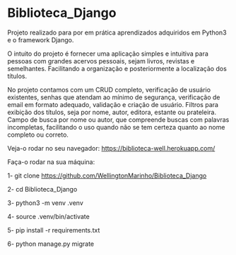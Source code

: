# Biblioteca_Django


Projeto realizado para por em prática aprendizados adquiridos em Python3 e o framework Django.

O intuito do projeto é fornecer uma aplicação simples e intuitiva para pessoas com grandes acervos pessoais, sejam livros, revistas e semelhantes. 
Facilitando a organização e posteriormente a localização dos títulos. 

No projeto contamos com um CRUD completo, verificação de usuário existentes, senhas que atendam ao mínimo de segurança, verificação de email em formato adequado, validação e criação de usuário. Filtros para exibição dos títulos, seja por nome, autor, editora, estante ou prateleira.
Campo de busca por nome ou autor, que compreende buscas com palavras incompletas, facilitando o uso quando não se tem certeza quanto ao nome completo ou correto.


Veja-o rodar no seu navegador: https://biblioteca-well.herokuapp.com/

Faça-o rodar na sua máquina:

  1- git clone https://github.com/WellingtonMarinho/Biblioteca_Django
  
  2- cd Biblioteca_Django
  
  3- python3 -m venv .venv 
  
  4- source .venv/bin/activate 
  
  5- pip install -r requirements.txt 
  
  6- python manage.py migrate
